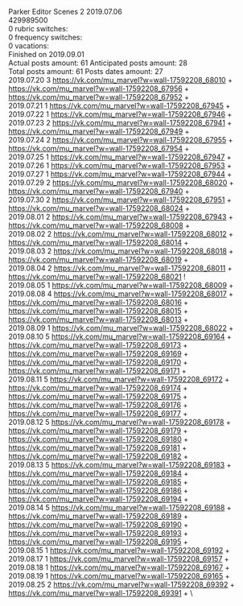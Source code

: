 Parker	Editor Scenes 2 2019.07.06\
429989500\
0 rubric switches:\
0 frequency switches:\
0 vacations:\
Finished on 2019.09.01\
Actual posts amount: 61	Anticipated posts amount: 28
\
Total posts amount: 61	Posts dates amount: 27\
2019.07.20 3 https://vk.com/mu_marvel?w=wall-17592208_68010 + https://vk.com/mu_marvel?w=wall-17592208_67956 + https://vk.com/mu_marvel?w=wall-17592208_67952 + \
2019.07.21 1 https://vk.com/mu_marvel?w=wall-17592208_67945 + \
2019.07.22 1 https://vk.com/mu_marvel?w=wall-17592208_67946 + \
2019.07.23 2 https://vk.com/mu_marvel?w=wall-17592208_67941 + https://vk.com/mu_marvel?w=wall-17592208_67949 + \
2019.07.24 2 https://vk.com/mu_marvel?w=wall-17592208_67955 + https://vk.com/mu_marvel?w=wall-17592208_67954 + \
2019.07.25 1 https://vk.com/mu_marvel?w=wall-17592208_67947 + \
2019.07.26 1 https://vk.com/mu_marvel?w=wall-17592208_67953 + \
2019.07.27 1 https://vk.com/mu_marvel?w=wall-17592208_67944 + \
2019.07.29 2 https://vk.com/mu_marvel?w=wall-17592208_68020 + https://vk.com/mu_marvel?w=wall-17592208_67940 + \
2019.07.30 2 https://vk.com/mu_marvel?w=wall-17592208_67951 + https://vk.com/mu_marvel?w=wall-17592208_68024 + \
2019.08.01 2 https://vk.com/mu_marvel?w=wall-17592208_67943 + https://vk.com/mu_marvel?w=wall-17592208_68008 + \
2019.08.02 2 https://vk.com/mu_marvel?w=wall-17592208_68012 + https://vk.com/mu_marvel?w=wall-17592208_68014 + \
2019.08.03 2 https://vk.com/mu_marvel?w=wall-17592208_68018 + https://vk.com/mu_marvel?w=wall-17592208_68019 + \
2019.08.04 2 https://vk.com/mu_marvel?w=wall-17592208_68011 + https://vk.com/mu_marvel?w=wall-17592208_68021 ! \
2019.08.05 1 https://vk.com/mu_marvel?w=wall-17592208_68009 + \
2019.08.08 4 https://vk.com/mu_marvel?w=wall-17592208_68017 + https://vk.com/mu_marvel?w=wall-17592208_68016 + https://vk.com/mu_marvel?w=wall-17592208_68015 + https://vk.com/mu_marvel?w=wall-17592208_68013 + \
2019.08.09 1 https://vk.com/mu_marvel?w=wall-17592208_68022 + \
2019.08.10 5 https://vk.com/mu_marvel?w=wall-17592208_69164 + https://vk.com/mu_marvel?w=wall-17592208_69173 + https://vk.com/mu_marvel?w=wall-17592208_69169 + https://vk.com/mu_marvel?w=wall-17592208_69170 + https://vk.com/mu_marvel?w=wall-17592208_69171 + \
2019.08.11 5 https://vk.com/mu_marvel?w=wall-17592208_69172 + https://vk.com/mu_marvel?w=wall-17592208_69174 + https://vk.com/mu_marvel?w=wall-17592208_69175 + https://vk.com/mu_marvel?w=wall-17592208_69176 + https://vk.com/mu_marvel?w=wall-17592208_69177 + \
2019.08.12 5 https://vk.com/mu_marvel?w=wall-17592208_69178 + https://vk.com/mu_marvel?w=wall-17592208_69179 + https://vk.com/mu_marvel?w=wall-17592208_69180 + https://vk.com/mu_marvel?w=wall-17592208_69181 + https://vk.com/mu_marvel?w=wall-17592208_69182 + \
2019.08.13 5 https://vk.com/mu_marvel?w=wall-17592208_69183 + https://vk.com/mu_marvel?w=wall-17592208_69184 + https://vk.com/mu_marvel?w=wall-17592208_69185 + https://vk.com/mu_marvel?w=wall-17592208_69186 + https://vk.com/mu_marvel?w=wall-17592208_69194 + \
2019.08.14 5 https://vk.com/mu_marvel?w=wall-17592208_69188 + https://vk.com/mu_marvel?w=wall-17592208_69189 + https://vk.com/mu_marvel?w=wall-17592208_69190 + https://vk.com/mu_marvel?w=wall-17592208_69193 + https://vk.com/mu_marvel?w=wall-17592208_69195 + \
2019.08.15 1 https://vk.com/mu_marvel?w=wall-17592208_69192 + \
2019.08.17 1 https://vk.com/mu_marvel?w=wall-17592208_69157 + \
2019.08.18 1 https://vk.com/mu_marvel?w=wall-17592208_69167 + \
2019.08.19 1 https://vk.com/mu_marvel?w=wall-17592208_69165 + \
2019.08.25 2 https://vk.com/mu_marvel?w=wall-17592208_69392 + https://vk.com/mu_marvel?w=wall-17592208_69391 + \
